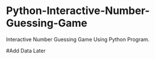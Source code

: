 # Python-Interactive-Number-Guessing-Game
Interactive Number Guessing Game Using Python Program.


#Add Data Later
